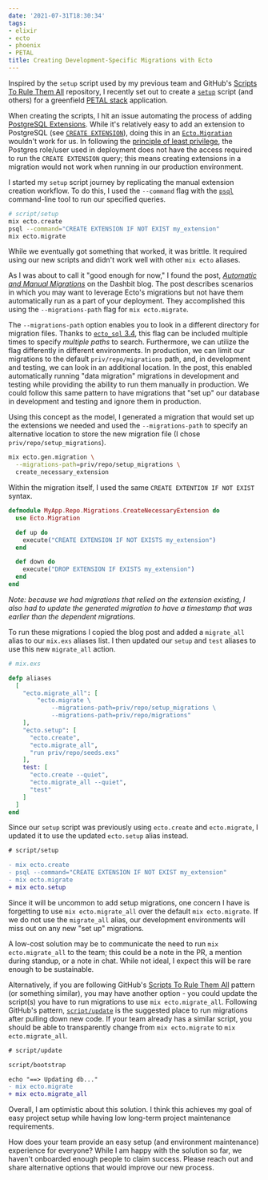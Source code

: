 ```yaml
---
date: '2021-07-31T18:30:34'
tags:
- elixir
- ecto
- phoenix
- PETAL
title: Creating Development-Specific Migrations with Ecto
---
```


Inspired by the `setup` script used by my previous team and GitHub's [Scripts To Rule Them All](https://github.com/github/scripts-to-rule-them-all) repository, I recently set out to create a [`setup`](https://github.com/github/scripts-to-rule-them-all#scriptsetup) script (and others) for a greenfield [PETAL stack](https://changelog.com/posts/petal-the-end-to-end-web-stack) application.

When creating the scripts, I hit an issue automating the process of adding [PostgreSQL Extensions](https://www.postgresql.org/docs/current/external-extensions.html). While it's relatively easy to add an extension to PostgreSQL (see [`CREATE EXTENSION`](https://www.postgresql.org/docs/current/sql-createextension.html)), doing this in an [`Ecto.Migration`](https://hexdocs.pm/ecto_sql/Ecto.Migration.html) wouldn't work for us. In following the [principle of least privilege](https://en.wikipedia.org/wiki/Principle_of_least_privilege), the Postgres role/user used in deployment does not have the access required to run the `CREATE EXTENSION` query; this means creating extensions in a migration would not work when running in our production environment.

I started my `setup` script journey by replicating the manual extension creation workflow. To do this, I used the `--command` flag with the [`psql`](https://www.postgresql.org/docs/current/app-psql.html) command-line tool to run our specified queries.

```bash
# script/setup
mix ecto.create
psql --command="CREATE EXTENSION IF NOT EXIST my_extension"
mix ecto.migrate
```

While we eventually got something that worked, it was brittle. It required using our new scripts and didn't work well with other `mix ecto` aliases.

As I was about to call it "good enough for now," I found the post, [_Automatic and Manual Migrations_](https://dashbit.co/blog/automatic-and-manual-ecto-migrations) on the Dashbit blog. The post describes scenarios in which you may want to leverage Ecto's migrations but not have them automatically run as a part of your deployment. They accomplished this using the `--migrations-path` flag for `mix ecto.migrate`.

The `--migrations-path` option enables you to look in a different directory for migration files. Thanks to [`ecto_sql` 3.4](https://github.com/elixir-ecto/ecto_sql/blob/master/CHANGELOG.md#v340-2020-03-24), this flag can be included multiple times to specify _multiple paths_ to search. Furthermore, we can utilize the flag differently in different environments. In production, we can limit our migrations to the default `priv/repo/migrations` path, and, in development and testing, we can look in an additional location. In the post, this enabled automatically running "data migration" migrations in development and testing while providing the ability to run them manually in production. We could follow this same pattern to have migrations that "set up" our database in development and testing and ignore them in production.

Using this concept as the model, I generated a migration that would set up the extensions we needed and used the `--migrations-path` to specify an alternative location to store the new migration file (I chose `priv/repo/setup_migrations`).

```bash
mix ecto.gen.migration \
  --migrations-path=priv/repo/setup_migrations \
  create_necessary_extension
```

Within the migration itself, I used the same `CREATE EXTENTION IF NOT EXIST` syntax.

```elixir
defmodule MyApp.Repo.Migrations.CreateNecessaryExtension do
  use Ecto.Migration

  def up do
    execute("CREATE EXTENSION IF NOT EXISTS my_extension")
  end

  def down do
    execute("DROP EXTENSION IF EXISTS my_extension")
  end
end
```

_Note: because we had migrations that relied on the extension existing, I also had to update the generated migration to have a timestamp that was earlier than the dependent migrations._

To run these migrations I copied the blog post and added a `migrate_all` alias to our `mix.exs` aliases list. I then updated our `setup` and `test` aliases to use this new `migrate_all` action.

```elixir
# mix.exs

defp aliases
  [
    "ecto.migrate_all": [
        "ecto.migrate \
            --migrations-path=priv/repo/setup_migrations \
            --migrations-path=priv/repo/migrations"
    ],
    "ecto.setup": [
      "ecto.create",
      "ecto.migrate_all",
      "run priv/repo/seeds.exs"
    ],
    test: [
      "ecto.create --quiet",
      "ecto.migrate_all --quiet",
      "test"
    ]
  ]
end
```

Since our `setup` script was previously using `ecto.create` and `ecto.migrate`, I updated it to use the updated `ecto.setup` alias instead.

```diff
# script/setup

- mix ecto.create
- psql --command="CREATE EXTENSION IF NOT EXIST my_extension"
- mix ecto.migrate
+ mix ecto.setup
```

Since it will be uncommon to add setup migrations, one concern I have is forgetting to use `mix ecto.migrate_all` over the default `mix ecto.migrate`. If we do not use the `migrate_all` alias, our development environments will miss out on any new "set up" migrations.

A low-cost solution may be to communicate the need to run `mix ecto.migrate_all` to the team; this could be a note in the PR, a mention during standup, or a note in chat. While not ideal, I expect this will be rare enough to be sustainable.

Alternatively, if you are following GitHub's [Scripts To Rule Them All](https://github.com/github/scripts-to-rule-them-all) pattern (or something similar), you may have another option - you could update the script(s) you have to run migrations to use `mix ecto.migrate_all`. Following GitHub's pattern, [`script/update`](https://github.com/github/scripts-to-rule-them-all#scriptupdate) is the suggested place to run migrations after pulling down new code. If your team already has a similar script, you should be able to transparently change from `mix ecto.migrate` to `mix ecto.migrate_all`.

```diff
# script/update

script/bootstrap

echo "==> Updating db..."
- mix ecto.migrate
+ mix ecto.migrate_all
```

Overall, I am optimistic about this solution. I think this achieves my goal of easy project setup while having low long-term project maintenance requirements.

How does your team provide an easy setup (and environment maintenance) experience for everyone? While I am happy with the solution so far, we haven't onboarded enough people to claim success. Please reach out and share alternative options that would improve our new process.
